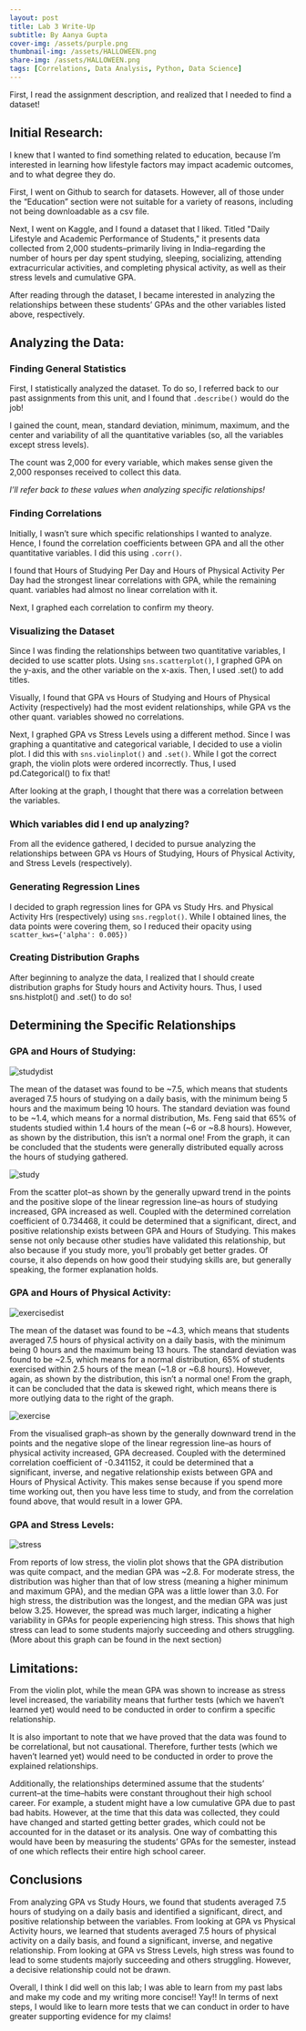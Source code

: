 ```yaml
---
layout: post
title: Lab 3 Write-Up
subtitle: By Aanya Gupta
cover-img: /assets/purple.png
thumbnail-img: /assets/HALLOWEEN.png
share-img: /assets/HALLOWEEN.png
tags: [Correlations, Data Analysis, Python, Data Science]
---
```


First, I read the assignment description, and realized that I needed to find a dataset! 

## Initial Research:

I knew that I wanted to find something related to education, because I’m interested in learning how lifestyle factors may impact academic outcomes, and to what degree they do.

First, I went on Github to search for datasets. However, all of those under the “Education” section were not suitable for a variety of reasons, including not being downloadable as a csv file. 

Next, I went on Kaggle, and I found a dataset that I liked. Titled "Daily Lifestyle and Academic Performance of Students," it presents data collected from 2,000 students–primarily living in India–regarding the number of hours per day spent studying, sleeping, socializing, attending extracurricular activities, and completing physical activity, as well as their stress levels and cumulative GPA. 

After reading through the dataset, I became interested in analyzing the relationships between these students’ GPAs and the other variables listed above, respectively. 

## Analyzing the Data:

### Finding General Statistics

First, I statistically analyzed the dataset. To do so, I referred back to our past assignments from this unit, and I found that `.describe()` would do the job! 

I gained the count, mean, standard deviation, minimum, maximum, and the center and variability of all the quantitative variables (so, all the variables except stress levels). 

The count was 2,000 for every variable, which makes sense given the 2,000 responses received to collect this data. 

*I’ll refer back to these values when analyzing specific relationships!*

### Finding Correlations

Initially, I wasn’t sure which specific relationships I wanted to analyze. Hence, I found the correlation coefficients between GPA and all the other quantitative variables. I did this using `.corr()`.

I found that Hours of Studying Per Day and Hours of Physical Activity Per Day had the strongest linear correlations with GPA, while the remaining quant. variables had almost no linear correlation with it. 

Next, I graphed each correlation to confirm my theory. 

### Visualizing the Dataset

Since I was finding the relationships between two quantitative variables, I decided to use scatter plots. Using `sns.scatterplot()`, I graphed GPA on the y-axis, and the other variable on the x-axis. Then, I used .set() to add titles. 

Visually, I found that GPA vs Hours of Studying and Hours of Physical Activity (respectively) had the most evident relationships, while GPA vs the other quant. variables showed no correlations. 

Next, I graphed GPA vs Stress Levels using a different method. Since I was graphing a quantitative and categorical variable, I decided to use a violin plot. I did this with `sns.violinplot()` and `.set()`. While I got the correct graph, the violin plots were ordered incorrectly. Thus, I used pd.Categorical() to fix that! 

After looking at the graph, I thought that there was a correlation between the variables.

### Which variables did I end up analyzing?

From all the evidence gathered, I decided to pursue analyzing the relationships between GPA vs Hours of Studying, Hours of Physical Activity, and Stress Levels (respectively). 

### Generating Regression Lines 

I decided to graph regression lines for GPA vs Study Hrs. and Physical Activity Hrs (respectively) using `sns.regplot()`. While I obtained lines, the data points were covering them, so I reduced their opacity using `scatter_kws={'alpha': 0.005})`

### Creating Distribution Graphs

After beginning to analyze the data, I realized that I should create distribution graphs for Study hours and Activity hours. Thus, I used sns.histplot() and .set() to do so! 

## Determining the Specific Relationships

### GPA and Hours of Studying:

![studydist](/assets/studydist.png)

The mean of the dataset was found to be ~7.5, which means that students averaged 7.5 hours of studying on a daily basis, with the minimum being 5 hours and the maximum being 10 hours. The standard deviation was found to be ~1.4, which means for a normal distribution, Ms. Feng said that 65% of students studied within 1.4 hours of the mean (~6 or ~8.8 hours). However, as shown by the distribution, this isn’t a normal one! From the graph, it can be concluded that the students were generally distributed equally across the hours of studying gathered. 

![study](/assets/study.png)

From the scatter plot–as shown by the generally upward trend in the points and the positive slope of the linear regression line–as hours of studying increased, GPA increased as well. Coupled with the determined correlation coefficient of 0.734468, it could be determined that a significant, direct, and positive relationship exists between GPA and Hours of Studying. This makes sense not only because other studies have validated this relationship, but also because if you study more, you’ll probably get better grades. Of course, it also depends on how good their studying skills are, but generally speaking, the former explanation holds. 

### GPA and Hours of Physical Activity:

![exercisedist](/assets/exercisedist.png)

The mean of the dataset was found to be ~4.3, which means that students averaged 7.5 hours of physical activity on a daily basis, with the minimum being 0 hours and the maximum being 13 hours. The standard deviation was found to be ~2.5, which means for a normal distribution, 65% of students exercised within 2.5 hours of the mean (~1.8 or ~6.8 hours). However, again, as shown by the distribution, this isn’t a normal one! From the graph, it can be concluded that the data is skewed right, which means there is more outlying data to the right of the graph. 

![exercise](/assets/exercise.png)

From the visualised graph–as shown by the generally downward trend in the points and the negative slope of the linear regression line–as hours of physical activity increased, GPA decreased. Coupled with the determined correlation coefficient of -0.341152, it could be determined that a significant, inverse, and negative relationship exists between GPA and Hours of Physical Activity. This makes sense because if you spend more time working out, then you have less time to study, and from the correlation found above, that would result in a lower GPA. 

### GPA and Stress Levels:

![stress](/assets/stress.png)

From reports of low stress, the violin plot shows that the GPA distribution was quite compact, and the median GPA was ~2.8. For moderate stress, the distribution was higher than that of low stress (meaning a higher minimum and maximum GPA), and the median GPA was a little lower than 3.0. For high stress, the distribution was the longest, and the median GPA was just below 3.25. However, the spread was much larger, indicating a higher variability in GPAs for people experiencing high stress. This shows that high stress can lead to some students majorly succeeding and others struggling. (More about this graph can be found in the next section)

## Limitations:

From the violin plot, while the mean GPA was shown to increase as stress level increased, the variability means that further tests (which we haven’t learned yet) would need to be conducted in order to confirm a specific relationship. 

It is also important to note that we have proved that the data was found to be correlational, but not causational. Therefore, further tests (which we haven’t learned yet) would need to be conducted in order to prove the explained relationships. 

Additionally, the relationships determined assume that the students’ current–at the time–habits were constant throughout their high school career. For example, a student might have a low cumulative GPA due to past bad habits. However, at the time that this data was collected, they could have changed and started getting better grades, which could not be accounted for in the dataset or its analysis. One way of combatting this would have been by measuring the students’ GPAs for the semester, instead of one which reflects their entire high school career. 

## Conclusions

From analyzing GPA vs Study Hours, we found that students averaged 7.5 hours of studying on a daily basis and identified a significant, direct, and positive relationship between the variables. From looking at GPA vs Physical Activity hours, we learned that students averaged 7.5 hours of physical activity on a daily basis, and found a significant, inverse, and negative relationship. From looking at GPA vs Stress Levels, high stress was found to lead to some students majorly succeeding and others struggling. However, a decisive relationship could not be drawn. 

Overall, I think I did well on this lab; I was able to learn from my past labs and make my code and my writing more concise!! Yay!! In terms of next steps, I would like to learn more tests that we can conduct in order to have greater supporting evidence for my claims! 
